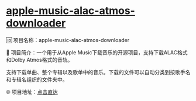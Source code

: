 # [apple-music-alac-atmos-downloader](https://github.com/myogg/meek/issues/48)

🆔  项目名称：apple-music-alac-atmos-downloader

📁  项目简介：一个用于从Apple Music下载音乐的开源项目，支持下载ALAC格式和Dolby Atmos格式的音轨。

支持下载单曲、整个专辑以及歌单中的音乐。下载的文件可以自动分类到按歌手名和专辑名组织的文件夹中。

🌐  项目地址：[点击直达](https://github.com/zhaarey/apple-music-alac-atmos-downloader)


